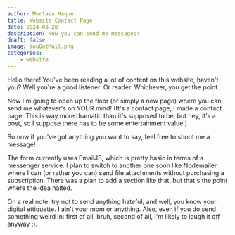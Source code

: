 ```yaml
---
author: Murtaza Haque
title: Website Contact Page
date: 2024-08-28
description: Now you can send me messages!
draft: false
image: YouGotMail.png
categories: 
    - website
---
```


Hello there! You've been reading a lot of content on this website, haven't you? Well you're a good listener. Or reader. Whichever, you get the point.

Now I'm going to open up the floor (or simply a new page) where you can send me whatever's on YOUR mind! (It's a contact page, I made a contact page. This is way more dramatic than it's supposed to be, but hey, it's a post, so I suppose there has to be some entertainment value.)

So now if you've got anything you want to say, feel free to shoot me a message! 

The form currently uses EmailJS, which is pretty basic in terms of a messenger service. I plan to switch to another one soon like Nodemailer where I can (or rather you can) send file attachments without purchasing a subscription. There was a plan to add a section like that, but that's the point where the idea halted. 

On a real note, try not to send anything hateful, and well, you know your digital ettiquette. I ain't your mom or anything. Also, even if you do send something weird in: first of all, bruh, second of all, I'm likely to laugh it off anyway :). 